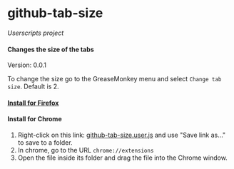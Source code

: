 github-tab-size
===============

_Userscripts project_

#### Changes the size of the tabs ####

Version: 0.0.1

To change the size go to the GreaseMonkey menu and select `Change tab size`. Default is 2.

#### [Install for Firefox](http://userscripts.org/scripts/source/175752.user.js) ####

#### Install for Chrome

1. Right-click on this link: [github-tab-size.user.js](https://github.com/airportyh/userscripts-github-tab-size/raw/master/github-tab-size.user.js) and use "Save link as..." to save to a folder.
2. In chrome, go to the URL `chrome://extensions`
3. Open the file inside its folder and drag the file into the Chrome window.
